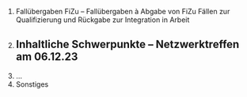 
1. Fallübergaben FiZu – Fallübergaben à Abgabe von FiZu Fällen zur Qualifizierung und Rückgabe zur Integration in Arbeit
2. Inhaltliche Schwerpunkte – Netzwerktreffen am 06.12.23
	- 
3. …
4. Sonstiges